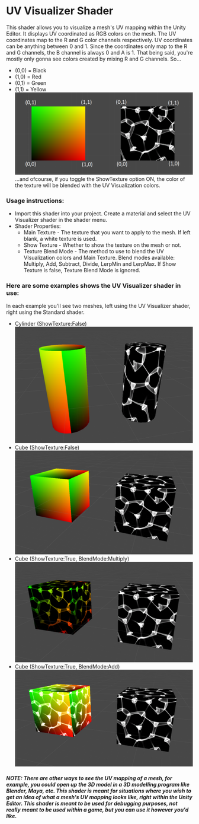 # UV Visualizer Shader #

This shader allows you to visualize a mesh's UV mapping within the Unity Editor. It displays UV coordinated as RGB colors on the mesh. The UV coordinates map to the R and G color channels respectively. UV coordinates can be anything between 0 and 1. Since the coordinates only map to the R and G channels, the B channel is always 0 and A is 1. That being said, you're mostly only gonna see colors created by mixing R and G channels. So...
- (0,0) = Black
- (1,0) = Red
- (0,1) = Green
- (1,1) = Yellow
![](https://github.com/Demkeys/DemkeysUnityShaders/blob/master/UVVisualizer/UVMapping.png)
...and ofcourse, if you toggle the ShowTexture option ON, the color of the texture will be blended with the UV Visualization colors.

### Usage instructions: ###
* Import this shader into your project. Create a material and select the UV Visualizer shader in the shader menu.
* Shader Properties:
  - Main Texture - The texture that you want to apply to the mesh. If left blank, a white texture is used.
  - Show Texture - Whether to show the texture on the mesh or not.
  - Texture Blend Mode - The method to use to blend the UV VIsualization colors and Main Texture. Blend modes available: Multiply, Add, Subtract, Divide, LerpMin and LerpMax. If Show Texture is false, Texture Blend Mode is ignored.

### Here are some examples shows the UV Visualizer shader in use: ###
In each example you'll see two meshes, left using the UV Visualizer shader, right using the Standard shader.
- Cylinder (ShowTexture:False)
![](https://github.com/Demkeys/DemkeysUnityShaders/blob/master/UVVisualizer/Example01.png)
- Cube (ShowTexture:False)
![](https://github.com/Demkeys/DemkeysUnityShaders/blob/master/UVVisualizer/Example02.png)
- Cube (ShowTexture:True, BlendMode:Multiply)
![](https://github.com/Demkeys/DemkeysUnityShaders/blob/master/UVVisualizer/Example03_1.png)
- Cube (ShowTexture:True, BlendMode:Add)
![](https://github.com/Demkeys/DemkeysUnityShaders/blob/master/UVVisualizer/Example04_1.png)

#### ___NOTE: There are other ways to see the UV mapping of a mesh, for example, you could open up the 3D model in a 3D modelling program like Blender, Maya, etc. This shader is meant for situations where you wish to get an idea of what a mesh's UV mapping looks like, right within the Unity Editor. This shader is meant to be used for debugging purposes, not really meant to be used within a game, but you can use it however you'd like.___ ####
